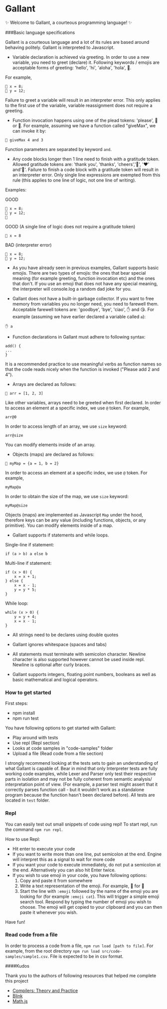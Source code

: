 # Gallant

✨ Welcome to Gallant, a courteous programming language! ✨

###Basic language specifications

Gallant is a courteous language and a lot of its rules are based around behaving politely. Gallant is interpreted
to Javascript.

- Variable declaration is achieved via greeting. In order to use a new variable, you need to greet (declare) it.
Following keywords / emojis are acceptable forms of greeting: 'hello', 'hi', 'aloha', 'hola', 👋.

For example,

```
👋 x = 8;
👋 y = 12;
```
Failure to greet a variable will result in an interpreter error.
This only applies to the first use of the variable, variable reassignment does not require a greeting.

- Function invocation happens using one of the plead tokens: 'please', 🙏 or 🥺. For example, assuming we
have a function called "giveMax", we can invoke it by:

```🙏 giveMax 4 and 3```

Function parameters are separated by keyword `and`.

- Any code blocks longer then 1 line need to finish with a gratitude token. Allowed gratitude tokens are: 
'thank you', 'thanks', 'cheers','🤗', '❤️' and'🥰'. Failure to finish a code block with a gratitude token
will result in an interpreter error. Only single line expressions are exempted from this rule (this applies
 to one line of logic, not one line of writing).
 
 Examples:
 
 GOOD 
 ```
 👋 x = 8;
 👋 y = 12;
 🥰
 ```
 
 GOOD (A single line of logic does not require a gratitude token)
 ```
 👋 x = 8
 ```

 BAD (interpreter error) 
 ```
 👋 x = 8;
 👋 y = 12;
 ```

 - As you have already seen in previous examples, Gallant supports basic emojis. There are two types
 of emojis: the ones that bear special meaning (for example greeting, function invocation etc) and the ones
 that don't. If you use an emoji that does not have any special meaning, the interpreter will console.log
 a random dad joke for you.
 
 - Gallant does not have a built-in garbage collector. If you want to free memory from variables you 
 no longer need, you need to farewell them. Acceptable farewell tokens are: 'goodbye', 'bye', 'ciao',
 ✋ and 😘. For example (assuming we have earlier declared a variable called `a`):
 
 ```
✋ a
```

- Function declarations in Gallant must adhere to following syntax: 

```
add() {
...
}
```

It is a recommended practice to use meaningful verbs as function names so that the code reads nicely
when the function is invoked ("Please add 2 and 4").

- Arrays are declared as follows:

```👋 arr = [1, 2, 3]```

Like other variables, arrays need to be greeted when first declared. In order to access an element at
a specific index, we use `@` token. For example,

```
arr@0
```

In order to access length of an array, we use `size` keyword:

```
arr@size
```

You can modify elements inside of an array.

- Objects (maps) are declared as follows:

```
👋 myMap = {a = 1, b = 2}
```

In order to access an element at
a specific index, we use `@` token. For example,

```
myMap@a
```

In order to obtain the size of the map, we use `size` keyword:

```
myMap@size
```

Objects (maps) are implemented as Javascript `Map` under the hood, therefore keys can be any value 
(including functions, objects, or any primitive). You can modify elements inside of a map.

- Gallant supports if statements and while loops.

Single-line if statement:

`if (a > b) a else b`

Multi-line if statement:

```
if (x > 0) {
    x = x + 1;
} else {
    x = x - 1;
    y = y * 5;
}
```

While loop:

```
while (x > 0) {
    y = y + 4;
    x = x - 1;
}
```

- All strings need to be declares using double quotes

- Gallant ignores whitespace (spaces and tabs)

- All statements must terminate with semicolon character. Newline character is also supported however cannot be
used inside repl. Newline is optional after curly braces.

- Gallant supports integers, floating point numbers, booleans as well as basic mathematical and logical operators.
 

### How to get started

First steps:

- npm install
- npm run test

You have following options to get started with Gallant: 

- Play around with tests
- Use repl (Repl section)
- Looks at code samples in "code-samples" folder
- Upload a file (Read code from a file section)

I strongly recommend looking at the tests sets to gain an understanding of what Gallant is capable of.
Bear in mind that only Interpreter tests are fully working code examples, while Lexer and Parser only test
their respective parts in isolation and may not be fully coherent from semantic analysis/ interpretation point of view.
(For example, a parser test might assert that it correctly parses function call - but it wouldn't work as a 
standalone program because the function hasn't been declared before). All tests are located in `test` folder.

### Repl

You can easily test out small snippets of code using repl! To start repl, run the command `npm run repl`.

How to use Repl:
- Hit enter to execute your code
- If you want to write more than one line, put semicolon at the end. Engine will interpret this 
as a signal to wait for more code
- If you want your code to execute immediately, do not put a semicolon at the end. Alternatively you can also hit Enter twice.
- If you wish to use emoji in your code, you have following options:
   1. Copy and paste it from somewhere
   2. Write a text representation of the emoji. For example, :grapes: for 🍇
   3. Start the line with `:emoji` followed by the name of the emoji you are looking for (for example `:emoji cat`). This
      will trigger a simple emoji search tool. Respond by typing the number of emoji you wish to choose. The emoji will get
      copied to your clipboard and you can then paste it whenever you wish.

Have fun!

### Read code from a file

In order to process a code from a file, `npm run load [path to file]`. For example, from the root directory
`npm run load src/code-samples/sample1.csv`. File is expected to be in csv format.

####Kudos

Thank you to the authors of following resources that helped me complete this project

- [Compilers: Theory and Practice](https://www.udacity.com/course/compilers-theory-and-practice--ud168)
- [Blink](https://github.com/ftchirou/blink/tree/master/src/main)
- [Math.js](https://github.com/josdejong/mathjs)
